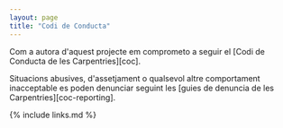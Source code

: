 ```yaml
---
layout: page
title: "Codi de Conducta"
---
```

Com a autora d'aquest projecte em comprometo a seguir el
[Codi de Conducta de les Carpentries][coc].

Situacions abusives, d'assetjament o qualsevol altre comportament inacceptable
es poden denunciar seguint les [guies de denuncia de les Carpentries][coc-reporting].

{% include links.md %}
